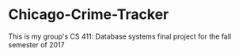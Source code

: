 # Chicago-Crime-Tracker
This is my group's CS 411: Database systems final project for the fall semester of 2017
